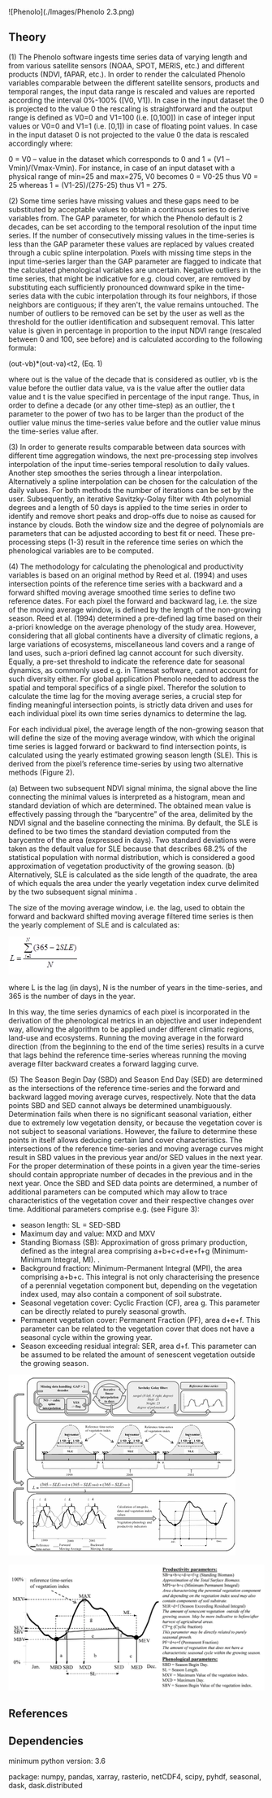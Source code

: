 ![Phenolo](./Images/Phenolo 2.3.png)

Theory
------
(1) The Phenolo software ingests time series data of varying length and from various satellite sensors (NOAA, SPOT, MERIS, etc.) and different products (NDVI, fAPAR, etc.). In order to render the calculated Phenolo variables comparable between the different satellite sensors, products and temporal ranges, the input data range is rescaled and values are reported according the interval 0%-100% ([V0, V1]). In case in the input dataset the 0 is projected to the value 0 the rescaling is straightforward and the output range is defined as V0=0 and V1=100 (i.e. [0,100]) in case of integer input values or V0=0 and V1=1 (i.e. [0,1]) in case of floating point values. In case in the input dataset 0 is not projected to the value 0 the data is rescaled accordingly where:

0 = V0 – value in the dataset which corresponds to 0 and 
1 = (V1 –Vmin)/(Vmax-Vmin). 
For instance, in case of an input dataset with a physical range of min=25 and max=275, V0 becomes
0 = V0-25 thus V0 = 25 whereas
1 = (V1-25)/(275-25) thus V1 = 275.

(2) Some time series have missing values and these gaps need to be substituted by acceptable values to obtain a continuous series to derive variables from. The GAP parameter, for which the Phenolo default is 2 decades, can be set according to the temporal resolution of the input time series. If the number of consecutively missing values in the time-series is less than the GAP parameter these values are replaced by values created through a cubic spline interpolation. Pixels with missing time steps in the input time-series larger than the GAP parameter are flagged to indicate that the calculated phenological variables are uncertain. Negative outliers in the time series, that might be indicative for e.g. cloud cover, are removed by substituting each sufficiently pronounced downward spike in the time-series data with the cubic interpolation through its four neighbors, if those neighbors are contiguous; if they aren't, the value remains untouched. The number of outliers to be removed can be set by the user as well as the threshold for the outlier identification and subsequent removal. This latter value is given in percentage in proportion to the input NDVI range (rescaled between 0 and 100, see before) and is calculated according to the following formula:

(out-vb)*(out-va)<t2,                                                                                             (Eq. 1)

where out is the value of the decade that is considered as outlier, vb is the value before the outlier data value, va is the value after the outlier data value and t is the value specified in percentage of the input range. Thus, in order to define a decade (or any other time-step) as an outlier, the t parameter to the power of two has to be larger than the product of the outlier value minus the time-series value before and the outlier value minus the time-series value after.

(3) In order to generate results comparable between data sources with different time aggregation windows, the next pre-processing step involves interpolation of the input time-series temporal resolution to daily values. Another step smoothes the series through a linear interpolation. Alternatively a spline interpolation can be chosen for the calculation of the daily values. For both methods the number of iterations can be set by the user. Subsequently, an iterative Savitzky-Golay filter with 4th polynomial degrees and a length of 50 days is applied to the time series in order to identify and remove short peaks and drop-offs due to noise as caused for instance by clouds. Both the window size and the degree of polynomials are parameters that can be adjusted according to best fit or need. These pre-processing steps (1-3) result in the reference time series on which the phenological variables are to be computed. 

(4) The methodology for calculating the phenological and productivity variables is based on an original method by Reed et al. (1994) and uses intersection points of the reference time series with a backward and a forward shifted moving average smoothed time series to define two reference dates. For each pixel the forward and backward lag, i.e. the size of the moving average window, is defined by the length of the non-growing season. Reed et al. (1994) determined a pre-defined lag time based on their a-priori knowledge on the average phenology of the study area. However, considering that all global continents have a diversity of climatic regions, a large variations of ecosystems, miscellaneous land covers and a range of land uses, such a-priori defined lag cannot account for such diversity. Equally, a pre-set threshold to indicate the reference date for seasonal dynamics, as commonly used e.g. in Timesat software, cannot account for such diversity either. For global application Phenolo needed to address the spatial and temporal specifics of a single pixel. Therefor the solution to calculate the time lag for the moving average series, a crucial step for finding meaningful intersection points, is strictly data driven and uses for each individual pixel its own time series dynamics to determine the lag. 

For each individual pixel, the average length of the non-growing season that will define the size of the moving average window, with which the original time series is lagged forward or backward to find intersection points, is calculated using the yearly estimated growing season length (SLE). This is derived from the pixel’s reference time-series by using two alternative methods (Figure 2). 

(a)	Between two subsequent NDVI signal minima, the signal above the line connecting the minimal values is interpreted as a histogram, mean and standard deviation of which are determined. The obtained mean value is effectively passing through the “barycentre” of the area, delimited by the NDVI signal and the baseline connecting the minima. By default, the SLE is defined to be two times the standard deviation computed from the barycentre of the area (expressed in days). Two standard deviations were taken as the default value for SLE because that describes 68.2% of the statistical population with normal distribution, which is considered a good approximation of vegetation productivity of the growing season. 
(b)	Alternatively, SLE is calculated as the side length of the quadrate, the area of which equals the area under the yearly vegetation index curve delimited by the two subsequent signal minima . 

The size of the moving average window, i.e. the lag, used to obtain the forward and backward shifted moving average filtered time series is then the yearly complement of SLE and is calculated as:

  ![eq.2](./Images/eq2.png)

where L is the lag (in days), N is the number of years in the time-series, and 365 is the number of days in the year. 

In this way, the time series dynamics of each pixel is incorporated in the derivation of the phenological metrics in an objective and user independent way, allowing the algorithm to be applied under different climatic regions, land-use and ecosystems. Running the moving average in the forward direction (from the beginning to the end of the time series) results in a curve that lags behind the reference time-series whereas running the moving average filter backward creates a forward lagging curve. 

(5) The Season Begin Day (SBD) and Season End Day (SED) are determined as the intersections of the reference time-series and the forward and backward lagged moving average curves, respectively. Note that the data points SBD and SED cannot always be determined unambiguously. Determination fails when there is no significant seasonal variation, either due to extremely low vegetation density, or because the vegetation cover is not subject to seasonal variations. However, the failure to determine these points in itself allows deducing certain land cover characteristics. The intersections of the reference time-series and moving average curves might result in SBD values in the previous year and/or SED values in the next year. For the proper determination of these points in a given year the time-series should contain appropriate number of decades in the previous and in the next year. Once the SBD and SED data points are determined, a number of additional parameters can be computed which may allow to trace characteristics of the vegetation cover and their respective changes over time. Additional parameters comprise e.g. (see Figure 3):

-	season length: SL = SED-SBD 
-	Maximum day and value: MXD and MXV
-	Standing Biomass (SB): Approximation of gross primary production, defined as the integral area comprising a+b+c+d+e+f+g (Minimum-Minimum Integral, MI). .
-	Background fraction: Minimum-Permanent Integral (MPI), the area comprising a+b+c. This integral is not only characterising the presence of a perennial vegetation component but, depending on the vegetation index used, may also contain a component of soil substrate. 
-	Seasonal vegetation cover: Cyclic Fraction (CF), area g. This parameter can be directly related to purely seasonal growth.
-	Permanent vegetation cover: Permanent Fraction (PF), area d+e+f. This parameter can be related to the vegetation cover that does not have a seasonal cycle within the growing year.
-	Season exceeding residual integral: SER, area d+f. This parameter can be assumed to be related the amount of senescent vegetation outside the growing season.

![fig 3](./Images/Curves.png)

![fig 4](./Images/Parameters.png)

References
-------------

Dependencies
-------------
minimum python version: 3.6

package: numpy, pandas, xarray, rasterio, netCDF4, scipy, pyhdf, seasonal, dask, dask.distributed
